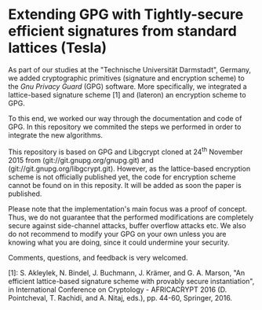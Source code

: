 # Extending GPG with Tightly-secure efficient signatures from standard lattices (Tesla)
As part of our studies at the "Technische Universität Darmstadt", Germany, we added cryptographic primitives (signature and encryption scheme) to the *Gnu Privacy Guard* (GPG) software. More specifically, we integrated a lattice-based signature scheme [1] and (lateron) an encryption scheme to GPG.

To this end, we worked our way through the documentation and code of GPG. In this repository we commited the steps we performed in order to integrate the new algorithms.

This repository is based on GPG and Libgcrypt cloned at 24<sup>th</sup> November 2015 from (git://git.gnupg.org/gnupg.git) and (git://git.gnupg.org/libgcrypt.git). However, as the lattice-based encryption scheme is not officially published yet, the code for encryption scheme cannot be found on in this reposity. It will be added as soon the paper is published. 

Please note that the implementation's main focus was a proof of concept. Thus, we do not guarantee that the performed modifications are completely secure against side-channel attacks, buffer overflow attacks etc. We also do not recommend to modify your GPG on your own unless you are knowing what you are doing, since it could undermine your security.

Comments, questions, and feedback is very welcomed.


[1]: S. Akleylek, N. Bindel, J. Buchmann, J. Krämer, and G. A. Marson, "An efficient lattice-based signature scheme with provably secure instantiation", in International Conference on Cryptology - AFRICACRYPT 2016 (D. Pointcheval, T. Rachidi, and A. Nitaj, eds.), pp. 44-60, Springer, 2016.
